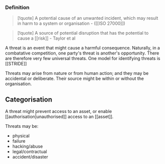 ### Definition
>[!quote] A potential cause of an unwanted incident, which may result in harm to a system or organisation 
>\- ([[ISO 27000]])

>[!quote] A source of potential disruption that has the potential to cause a [[risk]]
>\- Taylor et al

A threat is an event that might cause a harmful consequence. Naturally, in a combatative competition, one party's threat is another's opportunity. There are therefore very few universal threats. One model for identifying threats is [[STRIDE]]

Threats may arise from nature or from human action; and they may be accidental or deliberate. Their source might be within or without the organisation.

## Categorisation
A threat might prevent access to an asset, or enable [[authorisation|unauthorised]] access to an [[asset]].

Threats may be:
- physical
- failure
- hacking/abuse
- legal/contractual 
- accident/disaster

